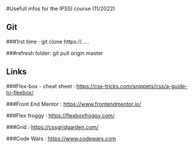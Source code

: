 #Usefull infos for the IPSSI course (11/2022)

## Git

###1rst time : 
git clone https://.....

###refresh folder:
git pull origin master

## Links

###Flex-box - cheat sheet : 
https://css-tricks.com/snippets/css/a-guide-to-flexbox/

###Front End Mentor : 
https://www.frontendmentor.io/

###Flex froggy :
https://flexboxfroggy.com/

###Grid : 
https://cssgridgarden.com/

###Code Wars : 
https://www.codewars.com



